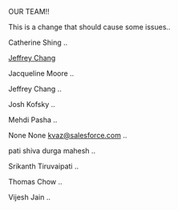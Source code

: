 OUR TEAM!!

This is a change that should cause some issues..

Catherine Shing ..

[Jeffrey Chang](./jeff-chang.md)

Jacqueline Moore ..

Jeffrey Chang ..

Josh Kofsky ..

Mehdi Pasha ..

None None kvaz@salesforce.com ..

pati shiva durga mahesh ..

Srikanth Tiruvaipati ..

Thomas Chow ..

Vijesh Jain ..
